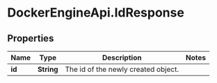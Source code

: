 # DockerEngineApi.IdResponse

## Properties
Name | Type | Description | Notes
------------ | ------------- | ------------- | -------------
**id** | **String** | The id of the newly created object. | 


